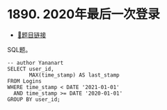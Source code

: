 # 1890. 2020年最后一次登录

- [🔗题目链接](https://leetcode-cn.com/problems/the-latest-login-in-2020/)

SQL题。

```mysql
-- author Yananart
SELECT user_id,
       MAX(time_stamp) AS last_stamp
FROM Logins
WHERE time_stamp < DATE '2021-01-01'
  AND time_stamp >= DATE '2020-01-01'
GROUP BY user_id;
```
